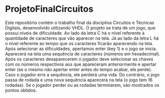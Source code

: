 # ProjetoFinalCircuitos
Este repositório contém o trabalho final da disciplina Circuitos e Técnicas Digitais, desenvolvido utilizando VHDL. O projeto se trata de um jogo, 
que possui níveis de dificuldade. Ao lado da letra C há o nível referente à quantidade de caracteres que vão aparecer na tela. Já ao lado da letra L
há o nível referente ao tempo que os caracteres ficarão aparecendo na tela. Após selecionar as dificuldades, apertamos enter (key 1) e o jogo se inicia.
Aparecerá na tela uma sequência de caracteres (números em hexadecimal). Após os caracteres desaparecerem o jogador deve selecionar as chaves com os números
respectivos aos que apareceram anteriormente e apertar enter (se o mesmo não apertar enter antes do tempo acabar, ele perde). Caso o jogador erre a 
sequência, ele perderá uma vida. Do contrário, o jogo passa de rodada e uma nova sequência aparecerá na tela (o jogo tem 16 rodadas). Se o jogador 
perder ou as rodadas terminarem, são mostrados os pontos obtidos.
